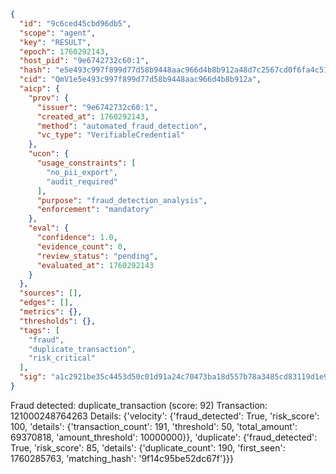 ```json
{
  "id": "9c6ced45cbd96db5",
  "scope": "agent",
  "key": "RESULT",
  "epoch": 1760292143,
  "host_pid": "9e6742732c60:1",
  "hash": "e5e493c997f899d77d58b9448aac966d4b8b912a48d7c2567cd0f6fa4c5176b1",
  "cid": "QmV1e5e493c997f899d77d58b9448aac966d4b8b912a",
  "aicp": {
    "prov": {
      "issuer": "9e6742732c60:1",
      "created_at": 1760292143,
      "method": "automated_fraud_detection",
      "vc_type": "VerifiableCredential"
    },
    "ucon": {
      "usage_constraints": [
        "no_pii_export",
        "audit_required"
      ],
      "purpose": "fraud_detection_analysis",
      "enforcement": "mandatory"
    },
    "eval": {
      "confidence": 1.0,
      "evidence_count": 0,
      "review_status": "pending",
      "evaluated_at": 1760292143
    }
  },
  "sources": [],
  "edges": [],
  "metrics": {},
  "thresholds": {},
  "tags": [
    "fraud",
    "duplicate_transaction",
    "risk_critical"
  ],
  "sig": "a1c2921be35c4453d50c01d91a24c70473ba18d557b78a3485cd83119d1e99c2"
}
```

Fraud detected: duplicate_transaction (score: 92)
Transaction: 121000248764263
Details: {'velocity': {'fraud_detected': True, 'risk_score': 100, 'details': {'transaction_count': 191, 'threshold': 50, 'total_amount': 69370818, 'amount_threshold': 10000000}}, 'duplicate': {'fraud_detected': True, 'risk_score': 85, 'details': {'duplicate_count': 190, 'first_seen': 1760285763, 'matching_hash': '9f14c95be52dc67f'}}}